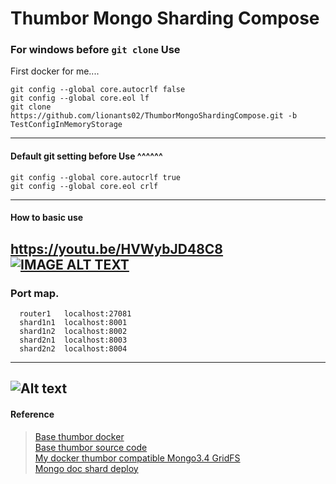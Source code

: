 # Thumbor Mongo Sharding Compose  
### For windows before `git clone` Use  

First docker for me....

```
git config --global core.autocrlf false
git config --global core.eol lf
git clone https://github.com/lionants02/ThumborMongoShardingCompose.git -b TestConfigInMemoryStorage
```
---
#### Default git setting before Use ^^^^^^
```
git config --global core.autocrlf true
git config --global core.eol crlf
```
---
#### How to basic use  
https://youtu.be/HVWybJD48C8  
[![IMAGE ALT TEXT](http://img.youtube.com/vi/HVWybJD48C8/0.jpg)](https://youtu.be/HVWybJD48C8 "How to basic use... ")
---
### Port map.
```
  router1   localhost:27081
  shard1n1  localhost:8001
  shard1n2  localhost:8002
  shard2n1  localhost:8003
  shard2n2  localhost:8004
```
---
![Alt text](https://preview.ibb.co/bYcn15/indock.png "Title")
---
#### Reference
> [Base thumbor docker](https://github.com/APSL/docker-thumbor)  
> [Base thumbor source code](https://github.com/thumbor/thumbor)  
> [My docker thumbor compatible Mongo3.4 GridFS](https://github.com/lionants02/ThumborMongoDocker)  
> [Mongo doc shard deploy](https://docs.mongodb.com/manual/tutorial/deploy-shard-cluster/)  

